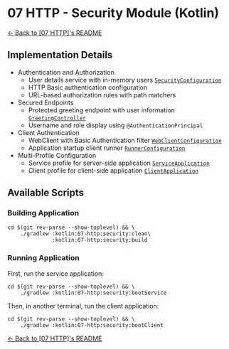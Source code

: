 # 07 HTTP - Security Module (Kotlin)

[← Back to \[07 HTTP\]'s README](../README.md)

## Implementation Details

- Authentication and Authorization
    - User details service with in-memory users [`SecurityConfiguration`](./src/main/kotlin/com/fresult/service/SecurityConfiguration.kt)
    - HTTP Basic authentication configuration
    - URL-based authorization rules with path matchers
- Secured Endpoints
    - Protected greeting endpoint with user information [`GreetingController`](./src/main/kotlin/com/fresult/service/GreetingController.kt)
    - Username and role display using `@AuthenticationPrincipal`
- Client Authentication
    - WebClient with Basic Authentication filter [`WebClientConfiguration`](./src/main/kotlin/com/fresult/client/WebClientConfiguration.kt)
    - Application startup client runner [`RunnerConfiguration`](./src/main/kotlin/com/fresult/client/RunnerConfiguration.kt)
- Multi-Profile Configuration
    - Service profile for server-side application [`ServiceApplication`](./src/main/kotlin/com/fresult/service/ServiceApplication.kt)
    - Client profile for client-side application [`ClientApplication`](./src/main/kotlin/com/fresult/client/ClientApplication.kt)
## Available Scripts

### Building Application

```shell
cd $(git rev-parse --show-toplevel) && \
    ./gradlew :kotlin:07-http:security:clean\
              :kotlin:07-http:security:build
```

### Running Application

First, run the service application:

```shell
cd $(git rev-parse --show-toplevel) && \
    ./gradlew :kotlin:07-http:security:bootService
```

Then, in another terminal, run the client application:

```shell
cd $(git rev-parse --show-toplevel) && \
    ./gradlew :kotlin:07-http:security:bootClient
```

[← Back to \[07 HTTP\]'s README](../README.md)
